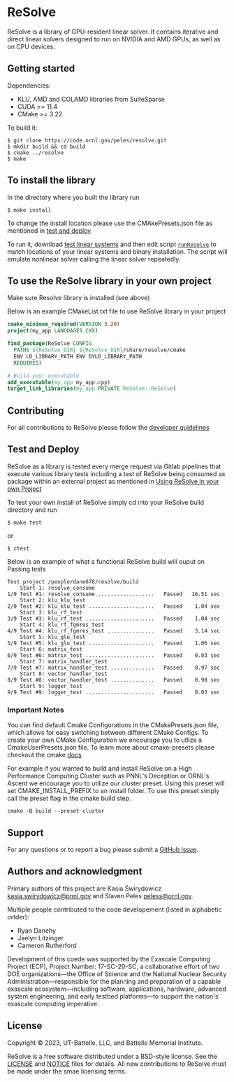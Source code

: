 # ReSolve

ReSolve is a library of GPU-resident linear solver. It contains iterative and direct linear solvers designed to run on NVIDIA and AMD GPUs, as well as on CPU devices.

## Getting started

Dependencies:
- KLU, AMD and COLAMD libraries from SuiteSparse
- CUDA >= 11.4
- CMake >= 3.22

To build it:
```shell
$ git clone https://code.ornl.gov/peles/resolve.git
$ mkdir build && cd build
$ cmake ../resolve
$ make
```

## To install the library 
In the directory where you built the library run
```shell
$ make install
```

To change the install location please use the CMAkePresets.json file as mentioned in [test and deploy](#test-and-deploy)

To run it, download [test linear systems](https://github.com/NREL/opf_matrices/tree/master/acopf/activsg10k) and then edit script [`runResolve`](runResolve) to match locations of your linear systems and binary installation. The script will emulate nonlinear solver calling the linear solver repeatedly.

## To use the ReSolve library in your own project
Make sure Resolve library is installed (see above)

Below is an example CMakeList.txt file to use ReSolve library in your project
```cmake
cmake_minimum_required(VERSION 3.20)
project(my_app LANGUAGES CXX)

find_package(ReSolve CONFIG 
  PATHS ${ReSolve_DIR} ${ReSolve_DIR}/share/resolve/cmake
  ENV LD_LIBRARY_PATH ENV DYLD_LIBRARY_PATH
  REQUIRED)

# Build your executable 
add_executable(my_app my_app.cpp)
target_link_libraries(my_app PRIVATE ReSolve::ReSolve)
```


## Contributing

For all contributions to ReSolve please follow the [developer guidelines](CONTRIBUTING.md)



## Test and Deploy

ReSolve as a library is tested every merge request via Gitlab pipelines that execute various library tests including a test of ReSolve being consumed as package within an external project as mentioned in [Using ReSolve in your own Project](#to-use-the-resolve-library-in-your-own-project)

To test your own install of ReSolve simply cd into your ReSolve build directory and run 

```shell
$ make test
```

or

```shell
$ ctest
```

Below is an example of what a functional ReSolve build will ouput on Passing tests

```text
Test project /people/dane678/resolve/build
    Start 1: resolve_consume
1/9 Test #1: resolve_consume ..................   Passed   16.51 sec
    Start 2: klu_klu_test
2/9 Test #2: klu_klu_test .....................   Passed    1.04 sec
    Start 3: klu_rf_test
3/9 Test #3: klu_rf_test ......................   Passed    1.04 sec
    Start 4: klu_rf_fgmres_test
4/9 Test #4: klu_rf_fgmres_test ...............   Passed    3.14 sec
    Start 5: klu_glu_test
5/9 Test #5: klu_glu_test .....................   Passed    1.06 sec
    Start 6: matrix_test
6/9 Test #6: matrix_test ......................   Passed    0.03 sec
    Start 7: matrix_handler_test
7/9 Test #7: matrix_handler_test ..............   Passed    0.97 sec
    Start 8: vector_handler_test
8/9 Test #8: vector_handler_test ..............   Passed    0.98 sec
    Start 9: logger_test
9/9 Test #9: logger_test ......................   Passed    0.03 sec
```

### Important Notes

You can find default Cmake Configurations in the CMakePresets.json file, which allows for easy switching between different CMake Configs. To create your own CMake Configuration we encourage you to utlize a CmakeUserPresets.json file. To learn more about cmake-presets please checkout the cmake [docs](https://cmake.org/cmake/help/latest/manual/cmake-presets.7.html) 

For example if you wanted to build and install ReSolve on a High Performance Computing Cluster such as PNNL's Deception or ORNL's Ascent we encourage you to utilize our cluster preset. Using this preset will set CMAKE_INSTALL_PREFIX to an install folder. To use this preset simply call the preset flag in the cmake build step. 

```shell
cmake -B build --preset cluster
```

## Support
For any questions or to report a bug please submit a [GitHub issue](https://github.com/ORNL/ReSolve/issues). 

## Authors and acknowledgment
Primary authors of this project are Kasia &#346;wirydowicz <kasia.swirydowicz@pnnl.gov> and Slaven Peles <peless@ornl.gov>.

Multiple people contributed to the code developement (listed in alphabetic ortder):
- Ryan Danehy
- Jaelyn Litzinger
- Cameron Rutherford

Development of this coede was supported by the Exascale Computing Project (ECP), Project Number: 17-SC-20-SC, a collaborative effort of two DOE organizations—the Office of Science and the National Nuclear Security Administration—responsible for the planning and preparation of a capable exascale ecosystem—including software, applications, hardware, advanced system engineering, and early testbed platforms—to support the nation's exascale computing imperative.

## License
Copyright &copy; 2023, UT-Battelle, LLC, and Battelle Memorial Institute.

ReSolve is a free software distributed under a BSD-style license. See the [LICENSE](LICENSE) and [NOTICE](NOTICE) files for details. All new contributions to ReSolve must be made under the smae licensing terms.
